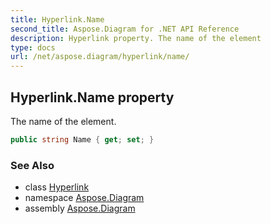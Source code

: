 ```yaml
---
title: Hyperlink.Name
second_title: Aspose.Diagram for .NET API Reference
description: Hyperlink property. The name of the element
type: docs
url: /net/aspose.diagram/hyperlink/name/
---
```

## Hyperlink.Name property

The name of the element.

```csharp
public string Name { get; set; }
```

### See Also

* class [Hyperlink](../)
* namespace [Aspose.Diagram](../../hyperlink/)
* assembly [Aspose.Diagram](../../../)


